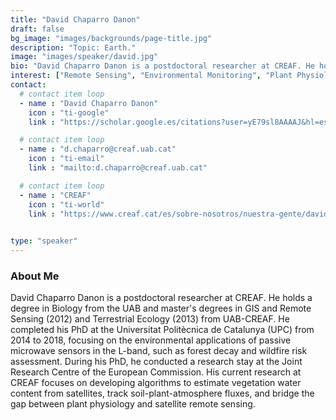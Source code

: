 ```yaml
---
title: "David Chaparro Danon"
draft: false
bg_image: "images/backgrounds/page-title.jpg"
description: "Topic: Earth."
image: "images/speaker/david.jpg"
bio: "David Chaparro Danon is a postdoctoral researcher at CREAF. He holds a degree in Biology from the UAB and master's degrees in GIS and Remote Sensing (2012) and Terrestrial Ecology (2013) from UAB-CREAF. He completed his PhD at the Universitat Politècnica de Catalunya (UPC) from 2014 to 2018, focusing on the environmental applications of passive microwave sensors in the L-band, such as forest decay and wildfire risk assessment. During his PhD, he conducted a research stay at the Joint Research Centre of the European Commission. His current research at CREAF focuses on developing algorithms to estimate vegetation water content from satellites, track soil-plant-atmosphere fluxes, and bridge the gap between plant physiology and satellite remote sensing."
interest: ["Remote Sensing", "Environmental Monitoring", "Plant Physiology", "Satellite Algorithms"]
contact:
  # contact item loop
  - name : "David Chaparro Danon"
    icon : "ti-google"
    link : "https://scholar.google.es/citations?user=yE79sl8AAAAJ&hl=es"

  # contact item loop
  - name : "d.chaparro@creaf.uab.cat"
    icon : "ti-email"
    link : "mailto:d.chaparro@creaf.uab.cat"

  # contact item loop
  - name : "CREAF"
    icon : "ti-world"
    link : "https://www.creaf.cat/es/sobre-nosotros/nuestra-gente/david-chaparro-danon"

    
type: "speaker"
---
```


### About Me

David Chaparro Danon is a postdoctoral researcher at CREAF. He holds a degree in Biology from the UAB and master's degrees in GIS and Remote Sensing (2012) and Terrestrial Ecology (2013) from UAB-CREAF. He completed his PhD at the Universitat Politècnica de Catalunya (UPC) from 2014 to 2018, focusing on the environmental applications of passive microwave sensors in the L-band, such as forest decay and wildfire risk assessment. During his PhD, he conducted a research stay at the Joint Research Centre of the European Commission. His current research at CREAF focuses on developing algorithms to estimate vegetation water content from satellites, track soil-plant-atmosphere fluxes, and bridge the gap between plant physiology and satellite remote sensing.

